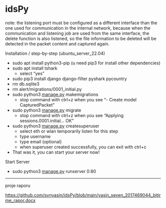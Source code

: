 # idsPy

note: the listening port must be configured as a different interface than the one used for communication in the internal network, because when the communication and listening job are used from the same interface, the delete function is also listened, so the file information to be deleted will be detected in the packet content and captured again.

Installation / step-by-step (ubuntu_server_22.04)

- sudo apt install python3-pip (u need pip3 for install other dependencies)
- sudo apt install tshark
    - select “yes”
- sudo pip3 install django django-filter pyshark pycountry
- rm db.sqlite3
- rm alert/migrations/0001_initial.py
- sudo python3 [manage.py](http://manage.py) makemigrations
    - stop command with ctrl+z when you see “- Create model CapturedPacket”
- sudo python3 [manage.py](http://manage.py) migrate
    - stop command with ctrl+z when you see “Applying sessions.0001.initial... OK”
- sudo python3 [manage.py](http://manage.py) createsuperuser
    - select eth or wlan temporarily listen for this step
    - type username
    - type email (optional)
    - when superuser created successfully, you can exit with ctrl+c
- That was it, you can start your server now!

Start Server

- sudo python3 [manage.py](http://manage.py) runserver 0:80


-------------------------------------------------------------------------------------------------------------------------------------

proje raporu

 https://github.com/svnyasin/idsPy/blob/main/yasin_seven_2017469044_bitirme_rapor.docx
